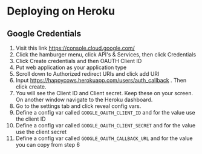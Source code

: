 # Deploying on Heroku
## Google Credentials

1. Visit this link https://console.cloud.google.com/
2. Click the hamburger menu, click API's & Services, then click Credentials
3. Click Create credentials and then OAUTH Client ID
4. Put web application as your application type
5. Scroll down to Authorized redirect URIs and click add URI
6. Input https://happycows.herokuapp.com/users/auth_callback . Then click create.
7. You will see the Client ID and Client secret. Keep these on your screen. On another window navigate to the Heroku dashboard.
8. Go to the settings tab and click reveal config vars.
9. Define a config var called `GOOGLE_OAUTH_CLIENT_ID` and for the value use the client ID
10. Define a config var called `GOOGLE_OAUTH_CLIENT_SECRET` and for the value use the client secret
11. Define a config var called `GOOGLE_OAUTH_CALLBACK_URL` and for the value you can copy from step 6